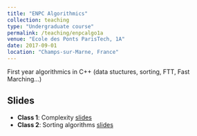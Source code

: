 ```yaml
---
title: "ENPC Algorithmics"
collection: teaching
type: "Undergraduate course"
permalink: /teaching/enpcalgo1a
venue: "Ecole des Ponts ParisTech, 1A"
date: 2017-09-01
location: "Champs-sur-Marne, France"
---
```


First year algorithmics in C++ (data stuctures, sorting, FTT, Fast Marching...)


## Slides

* **Class 1**: Complexity
[slides](https://aboulch.github.io/files/teaching_enpc_1a_algo/algo_01.pdf)
* **Class 2**: Sorting algorithms
[slides](https://aboulch.github.io/files/teaching_enpc_1a_algo/algo_02.pdf)